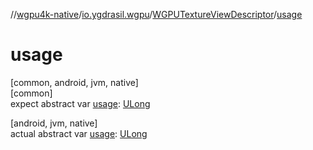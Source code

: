 //[wgpu4k-native](../../../index.md)/[io.ygdrasil.wgpu](../index.md)/[WGPUTextureViewDescriptor](index.md)/[usage](usage.md)

# usage

[common, android, jvm, native]\
[common]\
expect abstract var [usage](usage.md): [ULong](https://kotlinlang.org/api/core/kotlin-stdlib/kotlin/-u-long/index.html)

[android, jvm, native]\
actual abstract var [usage](usage.md): [ULong](https://kotlinlang.org/api/core/kotlin-stdlib/kotlin/-u-long/index.html)